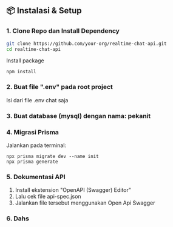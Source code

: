 <!-- # 💬 Realtime Chat API — Group & Private Chat

Proyek ini adalah backend chat realtime menggunakan **Node.js**, **Express**, **TypeScript**, **Prisma**, **Zod**, dan **Socket.IO**. Mendukung komunikasi chat dalam **grup** maupun secara **privat (1-on-1)**, dengan validasi data, struktur database relasional, dan koneksi realtime antar pengguna.

---

## 🚀 Fitur

- 🧑‍🤝‍🧑 Group Chat: Buat grup, kirim pesan ke anggota
- 👥 Private Chat: Obrolan pribadi antara dua user
- 🔄 Realtime via Socket.IO
- ✅ Validasi input dengan Zod
- 🗃 ORM Prisma untuk pengelolaan database
- ⚡ Dibangun dengan TypeScript dan Express

---

## 🧰 Teknologi yang Digunakan

- Node.js
- Express.js
- TypeScript
- Prisma ORM
- Zod (validator)
- Socket.IO (realtime)
- SQLite (default, bisa diganti PostgreSQL/MySQL)

--- -->

## 📦 Instalasi & Setup

### 1. Clone Repo dan Install Dependency

```bash
git clone https://github.com/your-org/realtime-chat-api.git
cd realtime-chat-api
```
Install package
```
npm install
```

### 2. Buat file ".env" pada root project
Isi dari file .env chat saja
### 3. Buat database (mysql) dengan nama: pekanit
### 4. Migrasi Prisma
Jalankan pada terminal:
```
npx prisma migrate dev --name init
npx prisma generate
```
### 5. Dokumentasi API
1. Install ekstension "OpenAPI (Swagger) Editor"
2. Lalu cek file api-spec.json
3. Jalankan file tersebut menggunakan Open Api Swagger

### 6. Dahs
